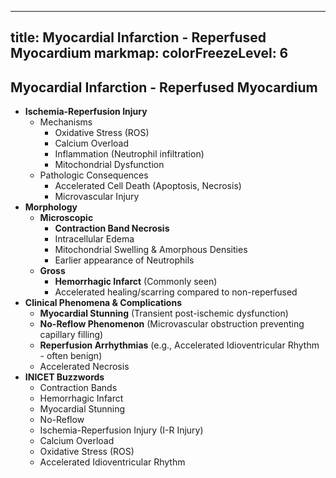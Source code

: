 
---
title: Myocardial Infarction - Reperfused Myocardium
markmap:
  colorFreezeLevel: 6
---

## Myocardial Infarction - Reperfused Myocardium

-   **Ischemia-Reperfusion Injury**
    -   Mechanisms
        -   Oxidative Stress (ROS)
        -   Calcium Overload
        -   Inflammation (Neutrophil infiltration)
        -   Mitochondrial Dysfunction
    -   Pathologic Consequences
        -   Accelerated Cell Death (Apoptosis, Necrosis)
        -   Microvascular Injury
-   **Morphology**
    -   **Microscopic**
        -   **Contraction Band Necrosis**
        -   Intracellular Edema
        -   Mitochondrial Swelling & Amorphous Densities
        -   Earlier appearance of Neutrophils
    -   **Gross**
        -   **Hemorrhagic Infarct** (Commonly seen)
        -   Accelerated healing/scarring compared to non-reperfused
-   **Clinical Phenomena & Complications**
    -   **Myocardial Stunning** (Transient post-ischemic dysfunction)
    -   **No-Reflow Phenomenon** (Microvascular obstruction preventing capillary filling)
    -   **Reperfusion Arrhythmias** (e.g., Accelerated Idioventricular Rhythm - often benign)
    -   Accelerated Necrosis
-   **INICET Buzzwords**
    -   Contraction Bands
    -   Hemorrhagic Infarct
    -   Myocardial Stunning
    -   No-Reflow
    -   Ischemia-Reperfusion Injury (I-R Injury)
    -   Calcium Overload
    -   Oxidative Stress (ROS)
    -   Accelerated Idioventricular Rhythm

